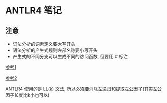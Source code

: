 # ANTLR4 笔记

## 注意
- 词法分析的词素定义要大写开头
- 语法分析的产生式规则左部名称要小写开头
- 产生式的不同分支可以生成不同的访问函数, 但要用 # 标注

[参考1](http://web.mit.edu/dmaze/school/6.824/antlr-2.7.0/doc/metalang.html)

[参考2](https://riptutorial.com/antlr/topic/2856/introduction-to-antlr-v4)

ANTLR4 使用的是 LL(k) 文法, 所以必须要消除左递归和提取左公因子(其实左公因子长度比k小也可以)
